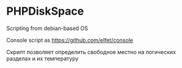 # PHPDiskSpace

Scripting from debian-based OS

Console script as https://github.com/elfet/console

Скрипт позволяет определить свободное местно на логических разделах и их температуру
